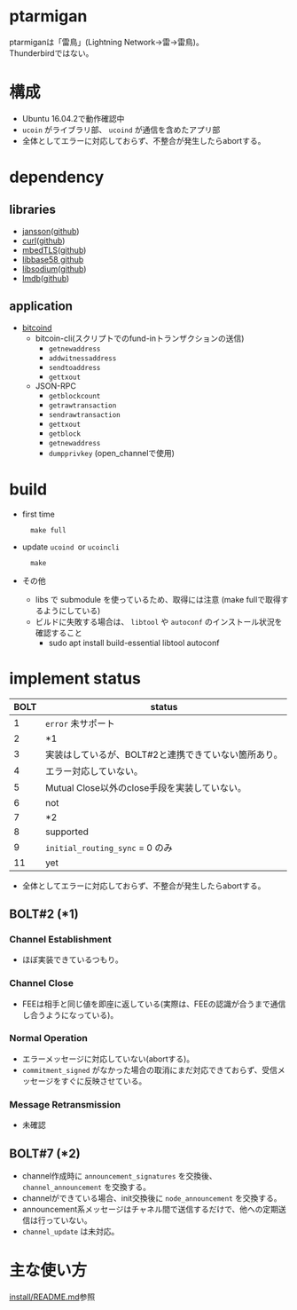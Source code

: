 ptarmigan
====

ptarmiganは「雷鳥」(Lightning Network→雷→雷鳥)。  
Thunderbirdではない。


# 構成
* Ubuntu 16.04.2で動作確認中
* `ucoin` がライブラリ部、 `ucoind` が通信を含めたアプリ部
* 全体としてエラーに対応しておらず、不整合が発生したらabortする。


# dependency

## libraries

* [jansson](http://www.digip.org/jansson/)([github](https://github.com/akheron/jansson))
* [curl](https://curl.haxx.se/)([github](https://github.com/curl/curl))
* [mbedTLS](https://tls.mbed.org/)([github](https://github.com/ARMmbed/mbedtls))
* [libbase58 github](https://github.com/luke-jr/libbase58)
* [libsodium](https://download.libsodium.org/doc/)([github](https://github.com/jedisct1/libsodium))
* [lmdb](https://symas.com/lightning-memory-mapped-database/)([github](https://github.com/LMDB/lmdb))


## application

* [bitcoind](https://github.com/bitcoin/bitcoin)
    * bitcoin-cli(スクリプトでのfund-inトランザクションの送信)
        * `getnewaddress`
        * `addwitnessaddress`
        * `sendtoaddress`
        * `gettxout`
    * JSON-RPC
        * `getblockcount`
        * `getrawtransaction`
        * `sendrawtransaction`
        * `gettxout`
        * `getblock`
        * `getnewaddress`
        * `dumpprivkey` (open_channelで使用)


# build

* first time

        make full

* update `ucoind `or `ucoincli`

        make

* その他
    * libs で submodule を使っているため、取得には注意 (make fullで取得するようにしている)
    * ビルドに失敗する場合は、 `libtool` や `autoconf` のインストール状況を確認すること
        * sudo apt install build-essential libtool autoconf


# implement status

| BOLT | status |
|------|-------|
|  1   | `error` 未サポート  |
|  2   | \*1 |
|  3   | 実装はしているが、BOLT#2と連携できていない箇所あり。 |
|  4   | エラー対応していない。 |
|  5   | Mutual Close以外のclose手段を実装していない。 |
|  6   | not |
|  7   | \*2 |
|  8   | supported |
|  9   | `initial_routing_sync` = 0 のみ |
|  11  | yet |

* 全体としてエラーに対応しておらず、不整合が発生したらabortする。


## BOLT#2 (\*1)
### Channel Establishment
* ほぼ実装できているつもり。


### Channel Close
* FEEは相手と同じ値を即座に返している(実際は、FEEの認識が合うまで通信し合うようになっている)。


### Normal Operation
* エラーメッセージに対応していない(abortする)。
* `commitment_signed` がなかった場合の取消にまだ対応できておらず、受信メッセージをすぐに反映させている。


### Message Retransmission
* 未確認


## BOLT#7 (\*2)
* channel作成時に `announcement_signatures` を交換後、`channel_announcement` を交換する。
* channelができている場合、init交換後に `node_announcement` を交換する。
* announcement系メッセージはチャネル間で送信するだけで、他への定期送信は行っていない。
* `channel_update` は未対応。

# 主な使い方
[install/README.md](install/README.md)参照